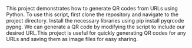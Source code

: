 This project demonstrates how to generate QR codes from URLs using Python. To use this script, first clone the repository and navigate to the project directory. Install the necessary libraries using pip install pyqrcode pypng. We can generate a QR code by modifying the script to include our desired URL.This project is useful for quickly generating QR codes for any URLs and saving them as image files for easy sharing.
